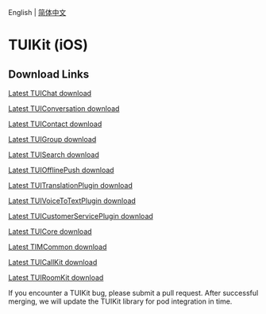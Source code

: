 English | [简体中文](./README_ZH.md)

# TUIKit (iOS)
## Download Links
[Latest TUIChat download](https://im.sdk.cloud.tencent.cn/download/tuikit/7.7.5282/ios/TUIChat.zip)

[Latest TUIConversation download](https://im.sdk.cloud.tencent.cn/download/tuikit/7.7.5282/ios/TUIConversation.zip)

[Latest TUIContact download](https://im.sdk.cloud.tencent.cn/download/tuikit/7.7.5282/ios/TUIContact.zip)

[Latest TUIGroup download](https://im.sdk.cloud.tencent.cn/download/tuikit/7.7.5282/ios/TUIGroup.zip)

[Latest TUISearch download](https://im.sdk.cloud.tencent.cn/download/tuikit/7.7.5282/ios/TUISearch.zip)

[Latest TUIOfflinePush download](https://im.sdk.cloud.tencent.cn/download/tuikit/7.7.5282/ios/TUIOfflinePush.zip)

[Latest TUITranslationPlugin download](https://im.sdk.cloud.tencent.cn/download/tuikit/7.7.5282/ios/TUITranslationPlugin.zip)

[Latest TUIVoiceToTextPlugin download](https://im.sdk.cloud.tencent.cn/download/tuikit/7.7.5282/ios/TUIVoiceToTextPlugin.zip)

[Latest TUICustomerServicePlugin download](https://im.sdk.cloud.tencent.cn/download/tuikit/7.7.5282/ios/TUICustomerServicePlugin.zip)

[Latest TUICore download](https://im.sdk.cloud.tencent.cn/download/tuikit/7.7.5282/ios/TUICore.zip)

[Latest TIMCommon download](https://im.sdk.cloud.tencent.cn/download/tuikit/7.7.5282/ios/TIMCommon.zip)

[Latest TUICallKit download](https://im.sdk.cloud.tencent.cn/download/tuikit/7.7.5282/ios/TUICallKit.zip)

[Latest TUIRoomKit download](https://im.sdk.cloud.tencent.cn/download/tuikit/7.7.5282/ios/TUIRoomKit.zip)

If you encounter a TUIKit bug, please submit a pull request. After successful merging, we will update the TUIKit library for pod integration in time.